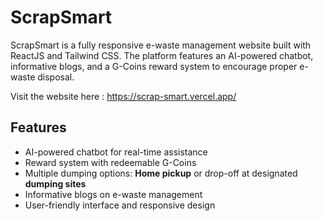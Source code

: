 # ScrapSmart

ScrapSmart is a fully responsive e-waste management website built with ReactJS and Tailwind CSS. The platform features an AI-powered chatbot, informative blogs, and a G-Coins reward system to encourage proper e-waste disposal.

Visit the website here : https://scrap-smart.vercel.app/
## Features

- AI-powered chatbot for real-time assistance
- Reward system with redeemable G-Coins
- Multiple dumping options: **Home pickup** or drop-off at designated **dumping sites**
- Informative blogs on e-waste management
- User-friendly interface and responsive design
